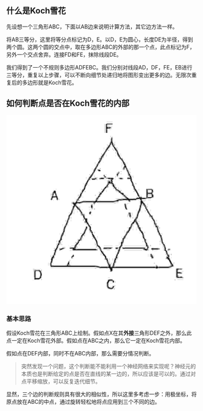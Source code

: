 ## 什么是Koch雪花

先设想一个三角形ABC，下面以AB边来说明计算方法，其它边方法一样。

将AB三等分，这里将等分点标记为D，E。以D，E为圆心，长度DE为半径，得到两个圆。这两个圆的交点中，取在多边形ABC的外部的那一个点，此点标记为F，另外一个交点舍弃。连接FD和FE，抹除线段DE。

我们得到了一个不规则多边形ADFEBC。我们分别对线段AD，DF，FE，EB进行三等分，重复以上步骤，可以不断向细节处递归地将图形变出更多的边。无限次重复后的多边形就是Koch雪花。

## 如何判断点是否在Koch雪花的内部

![Koch雪花及其外接三角形](Koch_images/a.jpg)

### 基本思路

假设Koch雪花在三角形ABC上绘制。假如点X在其**外接**三角形DEF之外，那么此点一定在Koch雪花外部。假如点在ABC之内，那么它一定在Koch雪花内部。

假如点在DEF内部，同时不在ABC内部，那么需要分情况判断。

> 突然发现一个问题，这个判断能不能利用一个神经网络来实现呢？神经元的本质也是判断给定的点是否在直线的某一边的，所以应该是可以的。通过对点平移缩放，可以反复迭代细节。

显然，三个边的判断规则具有很大的相似性，所以这里多考虑一步：用极坐标，将原点放在ABC的中点，通过旋转轻松地将点应用到三个不同的边。